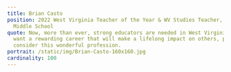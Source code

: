 ```yaml
---
title: Brian Casto
position: 2022 West Virginia Teacher of the Year & WV Studies Teacher, Milton
  Middle School
quote: Now, more than ever, strong educators are needed in West Virginia. If you
  want a rewarding career that will make a lifelong impact on others, please
  consider this wonderful profession.
portrait: /static/img/Brian-Casto-160x160.jpg
cardinality: 100
---
```

